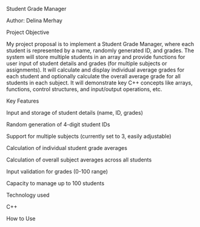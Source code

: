  Student Grade Manager
 
Author: Delina Merhay

Project Objective

My project proposal is to implement a Student Grade Manager, where each student is represented by a name, randomly generated ID, and grades. The system will store multiple students in an array and provide functions for user input of student details and grades (for multiple subjects or assignments). It will calculate and display individual average grades for each student and optionally calculate the overall average grade for all students in each subject. It will demonstrate key C++ concepts like arrays, functions, control structures, and input/output operations, etc.

Key Features

Input and storage of student details (name, ID, grades)

Random generation of 4-digit student IDs

Support for multiple subjects (currently set to 3, easily adjustable)

Calculation of individual student grade averages

Calculation of overall subject averages across all students

Input validation for grades (0-100 range)

Capacity to manage up to 100 students


Technology used

C++


How to Use


